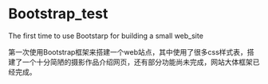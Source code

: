 # Bootstrap_test
The first time to use Bootstarp for building a small web_site

第一次使用Bootstrap框架来搭建一个web站点，其中使用了很多css样式表，搭建了一个十分简陋的摄影作品介绍网页，还有部分功能尚未完成，网站大体框架已经完成。
